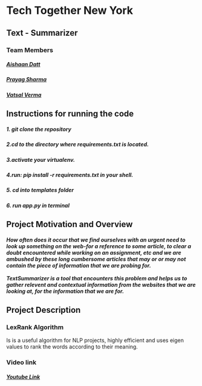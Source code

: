 # Tech Together New York
## Text - Summarizer

### Team Members
##### [Aishaan Datt](https://github.com/aishaandatt)
##### [Prayag Sharma](https://github.com/prayag2301)
##### [Vatsal Verma](https://github.com/vatsal259)

## Instructions for running the code
##### 1. git clone the repository
##### 2.cd to the directory where requirements.txt is located.
##### 3.activate your virtualenv.
##### 4.run: pip install -r requirements.txt in your shell.
##### 5. cd into templates folder
##### 6. run app.py in terminal

## Project Motivation and Overview
##### How often does it occur that we find ourselves with an urgent need to look up something on the web-for a reference to some article, to clear a doubt encountered while working on an assignment, etc and we are ambushed by these long cumbersome articles that may or or may not contain the piece of information that we are probing for. <br></br>TextSummarizer is a tool that encounters this problem and helps us to gather relevent and contextual information from the websites that we are looking at, for the information that we are for.

## Project Description
### LexRank Algorithm
Is is a useful algorithm for NLP projects, highly efficient and uses eigen values to rank the words according to their meaning.
### Video link
##### [Youtube Link](https://www.youtube.com/watch?v=cmAQBTECa40)
